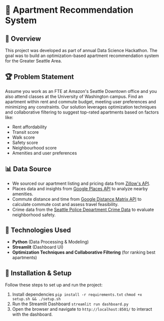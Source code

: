 # 🏡 Apartment Recommendation System

## 📌 Overview
This project was developed as part of annual Data Science Hackathon. The goal was to build an optimization-based apartment recommendation system for the Greater Seattle Area.

## 🏆 Problem Statement
Assume you work as an FTE at Amazon's Seattle Downtown office and you also attend classes at the University of Washington campus. Find an apartment within rent and commute budget, meeting user preferences and minimizing any constraints. Our solution leverages optimization techniques and collaborative filtering to suggest top-rated apartments based on factors like:
- Rent affordability
- Transit score
- Walk score
- Safety score
- Neighbourhood score
- Amenities and user preferences

## 📊 Data Source
- We sourced our apartment listing and pricing data from [Zillow's API](https://www.zillowgroup.com/developers/public-data/).
- Places data and insights from [Google Places API](https://developers.google.com/maps/documentation/places/web-service/op-overview) to analyze nearby amenities.
- Commute distance and time from [Google Distance Matrix API](https://developers.google.com/maps/documentation/distance-matrix/overview) to calculate commute cost and assess travel feasibility.
- Crime data from the [Seattle Police Department Crime Data](https://data.seattle.gov/Public-Safety/SPD-Crime-Data-2008-Present/tazs-3rd5/about_data) to evaluate neighborhood safety.

## 🔧 Technologies Used
- **Python** (Data Processing & Modeling)
- **Streamlit** (Dashboard UI)
- **Optimization Techniques and Collaborative Filtering** (for ranking best apartments)

## 🚀 Installation & Setup
Follow these steps to set up and run the project:
1. Install dependencies
   `pip install -r requirements.txt`
   `chmod +x setup.sh && ./setup.sh`
2. Run the Streamlit Dashboard
   `streamlit run dashboard.py`
3. Open the browser and navigate to `http://localhost:8501/` to interact with the dashboard.
